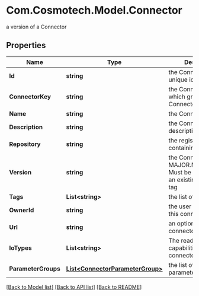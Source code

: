 # Com.Cosmotech.Model.Connector
a version of a Connector

## Properties

Name | Type | Description | Notes
------------ | ------------- | ------------- | -------------
**Id** | **string** | the Connector version unique identifier | [optional] [readonly] 
**ConnectorKey** | **string** | the Connector key which group Connector versions | 
**Name** | **string** | the Connector name | 
**Description** | **string** | the Connector description | [optional] 
**Repository** | **string** | the registry repository containing the image | 
**Version** | **string** | the Connector version MAJOR.MINOR.PATCH. Must be aligned with an existing repository tag | 
**Tags** | **List&lt;string&gt;** | the list of tags | [optional] 
**OwnerId** | **string** | the user id which own this connector version | [optional] [readonly] 
**Url** | **string** | an optional URL link to connector page | [optional] 
**IoTypes** | **List&lt;string&gt;** | The read and write capabilities of connector | 
**ParameterGroups** | [**List&lt;ConnectorParameterGroup&gt;**](ConnectorParameterGroup.md) | the list of connector parameters groups | [optional] 

[[Back to Model list]](../README.md#documentation-for-models) [[Back to API list]](../README.md#documentation-for-api-endpoints) [[Back to README]](../README.md)

